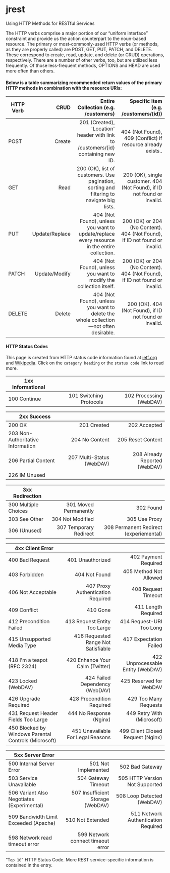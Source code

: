 # jrest

Using HTTP Methods for RESTful Services


The HTTP verbs comprise a major portion of our “uniform interface” constraint and provide us the action counterpart to the noun-based resource. The primary or most-commonly-used HTTP verbs (or methods, as they are properly called) are POST, GET, PUT, PATCH, and DELETE. These correspond to create, read, update, and delete (or CRUD) operations, respectively. There are a number of other verbs, too, but are utilized less frequently. Of those less-frequent methods, OPTIONS and HEAD are used more often than others.


#### Below is a table summarizing recommended return values of the primary HTTP methods in combination with the resource URIs:

| HTTP Verb	| CRUD	| Entire Collection (e.g. /customers)	| Specific Item (e.g. /customers/{id}) | 
| --------  | -----: | ----:  								|----:  								|
|POST	|Create	|201 (Created), 'Location' header with link to /customers/{id} containing new ID.	|404 (Not Found), 409 (Conflict) if resource already exists.. |
|GET	|Read	|200 (OK), list of customers. Use pagination, sorting and filtering to navigate big lists.	|200 (OK), single customer. 404 (Not Found), if ID not found or invalid. |
|PUT	|Update/Replace	|404 (Not Found), unless you want to update/replace every resource in the entire collection.	|200 (OK) or 204 (No Content). 404 (Not Found), if ID not found or invalid. |
|PATCH	|Update/Modify	|404 (Not Found), unless you want to modify the collection itself.	|200 (OK) or 204 (No Content). 404 (Not Found), if ID not found or invalid. |
|DELETE	|Delete	|404 (Not Found), unless you want to delete the whole collection—not often desirable.	|200 (OK). 404 (Not Found), if ID not found or invalid. |


#### HTTP Status Codes

This page is created from HTTP status code information found at [ietf.org]() and [Wikipedia](). Click on the `category heading` or the `status code` link to read more.

| 1xx Informational						|   	 					|  											| 
| --------  							| -----: 					| ----: 									|
| 100 Continue   						| 101 Switching Protocols   | 102 Processing (WebDAV) 					| 


| 2xx Success 							|   	 					|  											| 
| --------  							| -----:					| ----:										|
| 200 OK   								| 201 Created   			| 202 Accepted 								| 
| 203 Non-Authoritative Information     | 204 No Content            | 205 Reset Content 						| 
| 206 Partial Content   				| 207 Multi-Status (WebDAV) | 208 Already Reported (WebDAV) 			| 
| 226 IM Unused                         |  							|  											| 


| 3xx Redirection						| 							| 											| 
| --------  							| -----: 					| ----: 									|
| 300 Multiple Choices 					| 301 Moved Permanently  	| 302 Found 								| 
| 303 See Other  						| 304 Not Modified   		| 305 Use Proxy 							| 
| 306 (Unused)   						| 307 Temporary Redirect    | 308 Permanent Redirect (experiemental) 	| 



| 4xx Client Error                      | 							| 											|
| --------  							| -----: 					| ----: 									|
| 400 Bad Request  | 401 Unauthorized  | 402 Payment Required | 
| 403 Forbidden  | 404 Not Found   | 405 Method Not Allowed | 
| 406 Not Acceptable  | 407 Proxy Authentication Required   |  408 Request Timeout
| 409 Conflict  | 410 Gone  | 411 Length Required | 
| 412 Precondition Failed   | 413 Request Entity Too Large   | 414 Request-URI Too Long | 
| 415 Unsupported Media Type   | 416 Requested Range Not Satisfiable    | 417 Expectation Failed | 
| 418 I'm a teapot (RFC 2324)   | 420 Enhance Your Calm (Twitter)    | 422 Unprocessable Entity (WebDAV) | 
| 423 Locked (WebDAV)   | 424 Failed Dependency (WebDAV)  | 425 Reserved for WebDAV | 
| 426 Upgrade Required   | 428 Precondition Required    | 429 Too Many Requests | 
| 431 Request Header Fields Too Large   | 444 No Response (Nginx)   |  449 Retry With (Microsoft) | 
| 450 Blocked by Windows Parental Controls (Microsoft)   | 451 Unavailable For Legal Reasons    | 499 Client Closed Request (Nginx) | 


| 5xx Server Error| | | 
| --------  | -----: | ----: |
| 500 Internal Server Error  |  501 Not Implemented |   502 Bad Gateway| 
| 503 Service Unavailable  | 504 Gateway Timeout   | 505 HTTP Version Not Supported| 
| 506 Variant Also Negotiates (Experimental) |  507 Insufficient Storage (WebDAV)  |  508 Loop Detected (WebDAV)| 
| 509 Bandwidth Limit Exceeded (Apache)  |  510 Not Extended   | 511 Network Authentication Required| 
| 598 Network read timeout error   | 599 Network connect timeout error| | 

"`Top 10`" HTTP Status Code. More REST service-specific information is contained in the entry.
